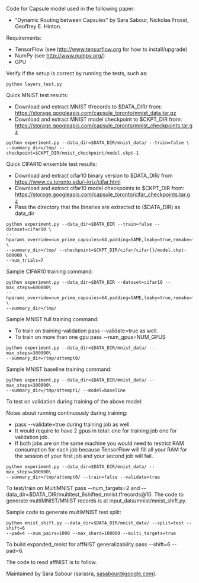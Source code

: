 Code for Capsule model used in the following paper:
* "Dynamic Routing between Capsules" by
Sara Sabour, Nickolas Frosst, Geoffrey E. Hinton.

Requirements:
* TensorFlow (see http://www.tensorflow.org for how to install/upgrade)
* NumPy (see http://www.numpy.org/)
* GPU

Verify if the setup is correct by running the tests, such as:
```
python layers_test.py
```

Quick MNIST test results:

* Download and extract MNIST tfrecords to $DATA_DIR/ from:
https://storage.googleapis.com/capsule_toronto/mnist_data.tar.gz
* Download and extract MNIST model checkpoint to $CKPT_DIR from:
https://storage.googleapis.com/capsule_toronto/mnist_checkpoints.tar.gz

```
python experiment.py --data_dir=$DATA_DIR/mnist_data/ --train=false \
--summary_dir=/tmp/ --checkpoint=$CKPT_DIR/mnist_checkpoint/model.ckpt-1
```

Quick CIFAR10 ensemble test results:

* Download and extract cifar10 binary version to $DATA_DIR/
  from https://www.cs.toronto.edu/~kriz/cifar.html
* Download and extract cifar10 model checkpoints to $CKPT_DIR from:
https://storage.googleapis.com/capsule_toronto/cifar_checkpoints.tar.gz
* Pass the directory that the binaries are extracted to ($DATA_DIR) as data_dir

```
python experiment.py --data_dir=$DATA_DIR --train=false --dataset=cifar10 \
--hparams_override=num_prime_capsules=64,padding=SAME,leaky=true,remake=false \
--summary_dir=/tmp/ --checkpoint=$CKPT_DIR/cifar/cifar{}/model.ckpt-600000 \
--num_trials=7
```

Sample CIFAR10 training command:

```
python experiment.py --data_dir=$DATA_DIR --dataset=cifar10 --max_steps=600000\
--hparams_override=num_prime_capsules=64,padding=SAME,leaky=true,remake=false \
--summary_dir=/tmp/
```

Sample MNIST full training command:

* To train on training-validation pass --validate=true as well.
* To train on more than one gpu pass --num_gpus=NUM_GPUS

```
python experiment.py --data_dir=$DATA_DIR/mnist_data/ --max_steps=300000\
--summary_dir=/tmp/attempt0/
```


Sample MNIST baseline training command:

```
python experiment.py --data_dir=$DATA_DIR/mnist_data/ --max_steps=300000\
--summary_dir=/tmp/attempt1/ --model=baseline
```

To test on validation during training of the above model:

Notes about running continuously during training:
* pass --validate=true during training job as well.
* It would require to have 2 gpus in total: 
one for training job one for validation job.
* If both jobs are on the same machine you would need to restrict RAM 
  consumption for each job because TensorFlow will fill all your RAM for the 
  session of your first job and your second job will fail.


```
python experiment.py --data_dir=$DATA_DIR/mnist_data/ --max_steps=300000\
--summary_dir=/tmp/attempt0/ --train=false --validate=true
```

To test/train on MultiMNIST pass --num_targets=2 and
--data_dir=$DATA_DIR/multitest_6shifted_mnist.tfrecords@10. The code to 
generate multiMNIST/MNIST records is at input_data/mnist/mnist_shift.py.

Sample code to generate multiMNIST test split:

```
python mnist_shift.py --data_dir=$DATA_DIR/mnist_data/ --split=test --shift=6 
--pad=4 --num_pairs=1000 --max_shard=100000 --multi_targets=true
```

To build expanded_mnist for affNIST generalizability pass --shift=6 --pad=6.

The code to read affNIST is to follow.

Maintained by Sara Sabour (sarasra, sasabour@google.com).
